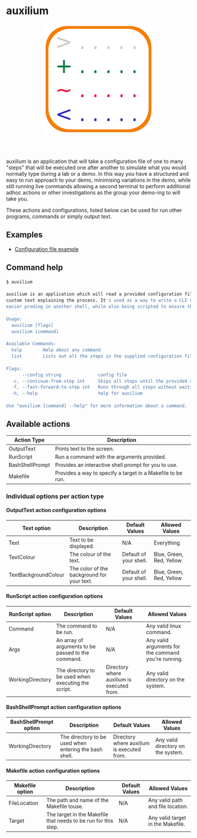 # auxilium
<p align="center">
  <img width="300" src="./img/auxilium.png">
</p>

<br /><br />

auxilium is an application that will take a configuration file of one to many "steps" that will be executed one after another to simulate what you would normally type during a lab or a demo. In this way you have a structured and easy to run approach to your demo, minimising variations in the demo, while still running live commands allowing a second terminal to perform additional adhoc actions or other investigations as the group your demo-ing to will take you.

These actions and configurations, listed below can be used for run other programs, commands or simply output text.

## Examples
* [Configuration file example](./test/config.aux.yml)

## Command help
```bash
$ auxilium

auxilium is an application which will read a provided configuration file to run through example CLI scripts with
custom text explaining the process. It's used as a way to write a CLI demo, which runs live commands, allowing for
easier proding in another shell, while also being scripted to ensure the right execution order and pacing.

Usage:
  auxilium [flags]
  auxilium [command]

Available Commands:
  help        Help about any command
  list        Lists out all the steps in the supplied configuration file.

Flags:
      --config string              config file
  -c, --continue-from-step int     Skips all steps until the provided step number. Default is 0.
  -f, --fast-forward-to-step int   Runs through all steps without waiting for any next step signals until the provided step number. Default is 0.
  -h, --help                       help for auxilium

Use "auxilium [command] --help" for more information about a command.
```

## Available actions
| Action Type | Description |
| --- | --- |
| OutputText | Prints text to the screen. |
| RunScript | Run a command with the arguments provided. |
| BashShellPrompt | Provides an interactive shell prompt for you to use. |
| Makefile | Provides a way to specify a target in a Makefile to be run. |

### Individual options per action type
#### OutputText action configuration options
| Text option | Description | Default Values | Allowed Values |
| --- | --- | --- | --- |
| Text | Text to be displayed. | N/A | Everything |
| TextColour | The colour of the text. | Default of your shell. | Blue, Green, Red, Yellow |
| TextBackgroundColour | The color of the background for your text. | Default of your shell. | Blue, Green, Red, Yellow |

#### RunScript action configuration options
| RunScript option | Description | Default Values | Allowed Values |
| --- | --- | --- | --- |
| Command | The command to be run. | N/A | Any valid linux command. |
| Args | An array of arguments to be passed to the command. | N/A | Any valid arguments for the command you're running. |
| WorkingDirectory | The directory to be used when executing the script. | Directory where auxilium is executed from. | Any valid directory on the system. |

#### BashShellPrompt action configuration options
| BashShellPrompt option | Description | Default Values | Allowed Values |
| --- | --- | --- | --- |
| WorkingDirectory | The directory to be used when entering the bash shell. | Directory where auxilium is executed from. | Any valid directory on the system. |

#### Makefile action configuration options
| Makefile option | Description | Default Values | Allowed Values |
| --- | --- | --- | --- |
| FileLocation | The path and name of the Makefile touse. | N/A | Any valid path and file location. |
| Target | The target in the Makefile that needs to be run for this step. | N/A | Any valid target in the Makefile. |
